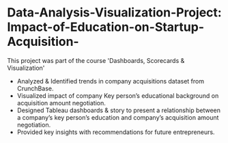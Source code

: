 # Data-Analysis-Visualization-Project: Impact-of-Education-on-Startup-Acquisition-

This project was part of the course 'Dashboards, Scorecards & Visualization'
- Analyzed & Identified trends in company acquisitions dataset from CrunchBase.
- Visualized impact of company Key person’s educational background on acquisition amount negotiation.
- Designed Tableau dashboards & story to present a relationship between a company’s key person’s education and company’s acquisition amount negotiation.
- Provided key insights with recommendations for future entrepreneurs.
